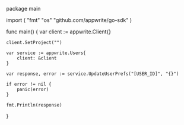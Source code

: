 package main

import (
    "fmt"
    "os"
    "github.com/appwrite/go-sdk"
)

func main() {
    var client := appwrite.Client{}

    client.SetProject("")

    var service := appwrite.Users{
        client: &client
    }

    var response, error := service.UpdateUserPrefs("[USER_ID]", "{}")

    if error != nil {
        panic(error)
    }

    fmt.Println(response)
}